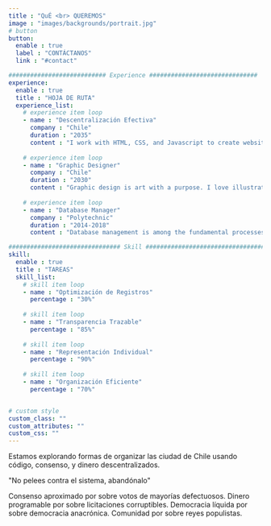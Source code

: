 ```yaml
---
title : "QuÉ <br> QUEREMOS"
image : "images/backgrounds/portrait.jpg"
# button
button:
  enable : true
  label : "CONTÁCTANOS"
  link : "#contact"

########################### Experience ##############################
experience:
  enable : true
  title : "HOJA DE RUTA"
  experience_list:
    # experience item loop
    - name : "Descentralización Efectiva"
      company : "Chile"
      duration : "2035"
      content : "I work with HTML, CSS, and Javascript to create websites and web applications like Personal, Business, Blog, E-comerches etc."
      
    # experience item loop
    - name : "Graphic Designer"
      company : "Chile"
      duration : "2030"
      content : "Graphic design is art with a purpose. I love illustration, so logo desing is my favorite work. But i can do many things with graphics."
      
    # experience item loop
    - name : "Database Manager"
      company : "Polytechnic"
      duration : "2014-2018"
      content : "Database management is among the fundamental processes in the software field of computing. I know MS Access very well."

############################### Skill #################################
skill:
  enable : true
  title : "TAREAS"
  skill_list:
    # skill item loop
    - name : "Optimización de Registros"
      percentage : "30%"
      
    # skill item loop
    - name : "Transparencia Trazable"
      percentage : "85%"
      
    # skill item loop
    - name : "Representación Individual"
      percentage : "90%"
      
    # skill item loop
    - name : "Organización Eficiente"
      percentage : "70%"


# custom style
custom_class: "" 
custom_attributes: "" 
custom_css: ""
---
```


Estamos explorando formas de organizar las ciudad de Chile usando código, consenso, y dinero descentralizados.

"No pelees contra el sistema, abandónalo"

Consenso aproximado por sobre votos de mayorías defectuosos.
Dinero programable por sobre licitaciones corruptibles.
Democracia líquida por sobre democracia anacrónica.
Comunidad por sobre reyes populistas.